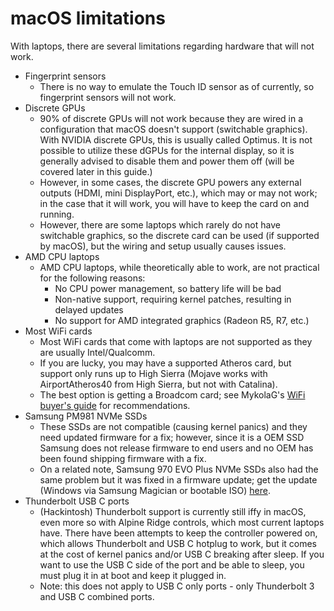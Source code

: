# macOS limitations

With laptops, there are several limitations regarding hardware that will not work.

* Fingerprint sensors
    * There is no way to emulate the Touch ID sensor as of currently, so fingerprint sensors will not work.
* Discrete GPUs
    * 90% of discrete GPUs will not work because they are wired in a configuration that macOS doesn't support (switchable graphics). With NVIDIA discrete GPUs, this is usually called Optimus. It is not possible to utilize these dGPUs for the internal display, so it is generally advised to disable them and power them off (will be covered later in this guide.) 
    * However, in some cases, the discrete GPU powers any external outputs (HDMI, mini DisplayPort, etc.), which may or may not work; in the case that it will work, you will have to keep the card on and running. 
    * However, there are some laptops which rarely do not have switchable graphics, so the discrete card can be used (if supported by macOS), but the wiring and setup usually causes issues. 
* AMD CPU laptops
    * AMD CPU laptops, while theoretically able to work, are not practical for the following reasons:
        * No CPU power management, so battery life will be bad
        * Non-native support, requiring kernel patches, resulting in delayed updates
        * No support for AMD integrated graphics (Radeon R5, R7, etc.)
* Most WiFi cards
    * Most WiFi cards that come with laptops are not supported as they are usually Intel/Qualcomm.
    * If you are lucky, you may have a supported Atheros card, but support only runs up to High Sierra (Mojave works with AirportAtheros40 from High Sierra, but not with Catalina).
    * The best option is getting a Broadcom card; see MykolaG's [WiFi buyer's guide](https://khronokernel-7.gitbook.io/wireless-buyers-guide/) for recommendations.
* Samsung PM981 NVMe SSDs
    * These SSDs are not compatible (causing kernel panics) and they need updated firmware for a fix; however, since it is a OEM SSD Samsung does not release firmware to end users and no OEM has been found shipping firmware with a fix.
    * On a related note, Samsung 970 EVO Plus NVMe SSDs also had the same problem but it was fixed in a firmware update; get the update (Windows via Samsung Magician or bootable ISO) [here](https://www.samsung.com/semiconductor/minisite/ssd/download/tools/).
* Thunderbolt USB C ports
    * (Hackintosh) Thunderbolt support is currently still iffy in macOS, even more so with Alpine Ridge controls, which most current laptops have. There have been attempts to keep the controller powered on, which allows Thunderbolt and USB C hotplug to work, but it comes at the cost of kernel panics and/or USB C breaking after sleep. If you want to use the USB C side of the port and be able to sleep, you must plug it in at boot and keep it plugged in.
    * Note: this does not apply to USB C only ports - only Thunderbolt 3 and USB C combined ports.
